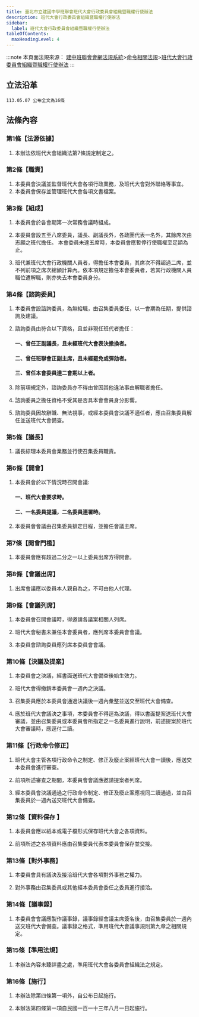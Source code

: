 ```yaml
---
title: 臺北市立建國中學班聯會班代大會行政委員會組織暨職權行使辦法  
description: 班代大會行政委員會組織暨職權行使辦法
sidebar:
  label: 班代大會行政委員會組織暨職權行使辦法
tableOfContents:
  maxHeadingLevel: 4
---
```


:::note
本頁面法規來源：
[建中班聯會會網法規系統](https://ckhssc.wordpress.com/%e6%b3%95%e8%a6%8f%e7%b3%bb%e7%b5%b1/)\>[命令相關法規](https://ckhssc.wordpress.com/%e6%b3%95%e8%a6%8f%e5%91%bd%e4%bb%a4/)\>[班代大會行政委員會組織暨職權行使辦法](https://drive.google.com/file/d/18sEa6CLtNxJSYWi6SeihJQqFWeMF77ze/view?usp=sharing)
:::

## 立法沿革 
```
113.05.07 公布全文為16條 
```

## 法條內容

### 第1條【法源依據】  

1. 本辦法依班代大會組織法第7條規定制定之。 

### 第2條【職責】   

1. 本委員會決議並監督班代大會各項行政業務，及班代大會對外聯絡等事宜。 
2. 本委員會保存並管理班代大會各項文書檔案。 

### 第3條【組成】 

1. 本委員會於各會期第一次常務會議時組成。 

2. 本委員會設五至八席委員，議長、副議長外，各政團代表一名外，其餘席次由志願之班代擔任。
本會委員未達五席時，本委員會應暫停行使職權至足額為止。  

3. 班代兼班代大會行政機關人員者，得擔任本會委員，其席次不得超過二席，並不列前項之席次總額計算內。依本項規定擔任本會委員者，若其行政機關人員職位遭解職，則亦失去本會委員身分。 

### 第4條【諮詢委員】 

1. 本委員會設諮詢委員，為無給職，由召集委員委任，以一會期為任期，提供諮詢及建議。 

2. 諮詢委員由符合以下資格，且並非現任班代者擔任：

    #### 一、曾任正副議長，且未經班代大會表決撤換者。

    #### 二、曾任班聯會正副主席，且未經罷免或彈劾者。

    #### 三、曾任本會委員達二會期以上者。 

3. 除前項規定外，諮詢委員亦不得由曾因其他違法事由解職者擔任。 

4. 諮詢委員之擔任資格不受其是否具本會會員身分影響。 

5. 諮詢委員因故辭職、無法視事，或經本委員會決議不適任者，應由召集委員解任並送班代大會備查。 

### 第5條【議長】 

1. 議長綜理本委員會業務並行使召集委員職責。 

### 第6條【開會】 

1. 本委員會於以下情況時召開會議:

    #### 一、班代大會要求時。

    #### 二、一名委員提議，二名委員連署時。 

2. 本委員會會議由召集委員排定日程，並擔任會議主席。 

### 第7條【開會門檻】 

1. 本委員會應有超過二分之一以上委員出席方得開會。 

### 第8條【會議出席】 

1. 出席會議應以委員本人親自為之，不可由他人代理。 

### 第9條【會議列席】 

1. 本委員會召開會議時，得邀請各議案相關人列席。 

2. 班代大會秘書未兼任本會委員者，應列席本委員會會議。 

3. 本委員會諮詢委員應列席本委員會會議。 

### 第10條【決議及提案】 

1. 本委員會之決議，經書面送班代大會備查後始生效力。 

2. 班代大會得撤銷本委員會一週內之決議。 

3. 召集委員應於本委員會通過決議後一週內彙整並送交至班代大會備查。 

4. 應於班代大會議決之事項，本委員會不得逕為決議，得以書面提案送班代大會審議，並由召集委員或本委員會所指定之一名委員進行說明，前述提案於班代大會審議時，應逕付二讀。 

### 第11條【行政命令修正】 

1. 班代大會主管各項行政命令之制定、修正及廢止案經班代大會一讀後，應送交本委員會進行審查。 

2. 前項所述審查之期間，本委員會會議應邀請提案者列席。 

3. 經本委員會決議通過之行政命令制定、修正及廢止案應視同二讀通過，並由召集委員於一週內送交班代大會備查。  

### 第12條【資料保存 】 

1. 本委員會應以紙本或電子檔形式保存班代大會之各項資料。 

2. 前項所述之各項資料應由召集委員代表本委員會保存並交接。 

### 第13條【對外事務】 

1. 本委員會具有議決及接洽班代大會各項對外事務之權力。 

2. 對外事務由召集委員或其他經本委員會委任之委員進行接洽。 

### 第14條【議事錄】 

1. 本委員會會議應製作議事錄，議事錄經會議主席簽名後，由召集委員於一週內送交班代大會備查。議事錄之格式，準用班代大會議事規則第九章之相關規定。 

### 第15條【準用法規】  

1. 本辦法內容未臻詳盡之處，準用班代大會各委員會組織法之規定。 

### 第16條【施行】  

1. 本辦法除第四條第一項外，自公布日起施行。 

2. 本辦法第四條第一項自民國一百一十三年八月一日起施行。  

 